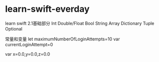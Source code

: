 learn-swift-everday
===================

learn swift
2.1基础部分
Int Double/Float Bool String Array Dictionary Tuple Optional

常量和变量
let maximumNumberOfLoginAttempts=10
var currentLoginAttempt=0

var x=0.0,y=0.0,z=0.0
